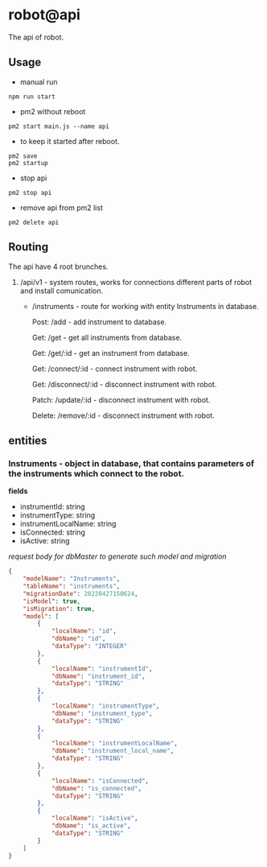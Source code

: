 # robot@api

The api of robot.

## Usage
* manual run 
```shell
npm run start
```
* pm2 without reboot
```shell
pm2 start main.js --name api
```
* to keep it started after reboot.
```shell
pm2 save
pm2 startup
```

* stop api
```shell
pm2 stop api
```

* remove api from pm2 list
```shell
pm2 delete api
```

## Routing
The api have 4 root brunches.

1. /api/v1 - system routes, works for connections different parts of robot and install comunication.
    * /instruments - route for working with entity Instruments in database.
   
        Post: /add - add instrument to database.
   
        Get: /get - get all instruments from database.
   
        Get: /get/:id - get an instrument from database.
   
        Get: /connect/:id - connect instrument with robot.
   
        Get: /disconnect/:id - disconnect instrument with robot.
   
        Patch: /update/:id - disconnect instrument with robot.
   
        Delete: /remove/:id - disconnect instrument with robot.



## entities
### Instruments - object in database, that contains parameters of the instruments which connect to the robot.
     
**fields**
   * instrumentId: string
   * instrumentType: string
   * instrumentLocalName: string
   * isConnected: string
   * isActive: string

*request body for dbMaster to generate such model and migration*
```json
{
    "modelName": "Instruments", 
    "tableName": "instruments", 
    "migrationDate": 20220427150624,
    "isModel": true, 
    "isMigration": true,
    "model": [
        { 
            "localName": "id",
            "dbName": "id",
            "dataType": "INTEGER"
        },
        {
            "localName": "instrumentId",
            "dbName": "instrument_id",
            "dataType": "STRING"
        },
        {
            "localName": "instrumentType",
            "dbName": "instrument_type",
            "dataType": "STRING"
        },
        {
            "localName": "instrumentLocalName",
            "dbName": "instrument_local_name",
            "dataType": "STRING"
        },
        {
            "localName": "isConnected",
            "dbName": "is_connected",
            "dataType": "STRING"
        },
        {
            "localName": "isActive",
            "dbName": "is_active",
            "dataType": "STRING"
        }
    ]
}
```

